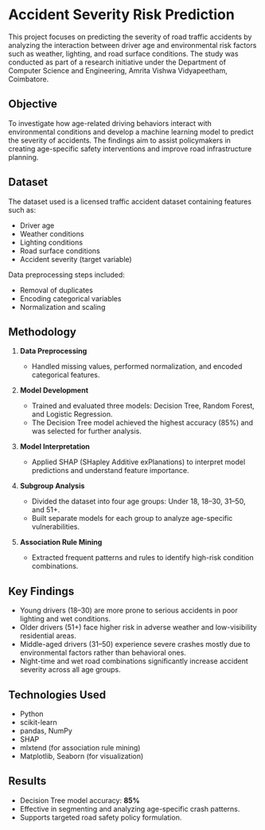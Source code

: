 # Accident Severity Risk Prediction

This project focuses on predicting the severity of road traffic accidents by analyzing the interaction between driver age and environmental risk factors such as weather, lighting, and road surface conditions. The study was conducted as part of a research initiative under the Department of Computer Science and Engineering, Amrita Vishwa Vidyapeetham, Coimbatore.

## Objective

To investigate how age-related driving behaviors interact with environmental conditions and develop a machine learning model to predict the severity of accidents. The findings aim to assist policymakers in creating age-specific safety interventions and improve road infrastructure planning.

## Dataset

The dataset used is a licensed traffic accident dataset containing features such as:

- Driver age
- Weather conditions
- Lighting conditions
- Road surface conditions
- Accident severity (target variable)

Data preprocessing steps included:
- Removal of duplicates
- Encoding categorical variables
- Normalization and scaling

## Methodology

1. **Data Preprocessing**
   - Handled missing values, performed normalization, and encoded categorical features.

2. **Model Development**
   - Trained and evaluated three models: Decision Tree, Random Forest, and Logistic Regression.
   - The Decision Tree model achieved the highest accuracy (85%) and was selected for further analysis.

3. **Model Interpretation**
   - Applied SHAP (SHapley Additive exPlanations) to interpret model predictions and understand feature importance.

4. **Subgroup Analysis**
   - Divided the dataset into four age groups: Under 18, 18–30, 31–50, and 51+.
   - Built separate models for each group to analyze age-specific vulnerabilities.

5. **Association Rule Mining**
   - Extracted frequent patterns and rules to identify high-risk condition combinations.

## Key Findings

- Young drivers (18–30) are more prone to serious accidents in poor lighting and wet conditions.
- Older drivers (51+) face higher risk in adverse weather and low-visibility residential areas.
- Middle-aged drivers (31–50) experience severe crashes mostly due to environmental factors rather than behavioral ones.
- Night-time and wet road combinations significantly increase accident severity across all age groups.

## Technologies Used

- Python
- scikit-learn
- pandas, NumPy
- SHAP
- mlxtend (for association rule mining)
- Matplotlib, Seaborn (for visualization)

## Results

- Decision Tree model accuracy: **85%**
- Effective in segmenting and analyzing age-specific crash patterns.
- Supports targeted road safety policy formulation.
